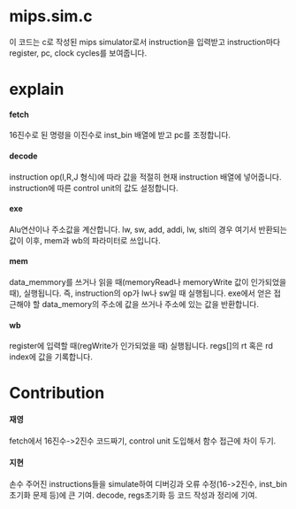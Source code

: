 
# mips.sim.c
   이 코드는 c로 작성된 mips simulator로서 instruction을 입력받고 instruction마다 register, pc, clock cycles를 보여줍니다.
   
   
   # explain
   #### fetch
   16진수로 된 명령을 이진수로 inst_bin 배열에 받고 pc를 조정합니다.
   
   #### decode
   instruction op(I,R,J 형식)에 따라 값을 적절히 현재 instruction 배열에 넣어줍니다. instruction에 따른 control unit의 값도 설정합니다.
   
   #### exe
   Alu연산이나 주소값을 계산합니다. lw, sw, add, addi, lw, slti의 경우 여기서 반환되는 값이 이후, mem과 wb의 파라미터로 쓰입니다.
   
   #### mem
   data_memmory를 쓰거나 읽을 때(memoryRead나 memoryWrite 값이 인가되었을 때), 실행됩니다. 즉, instruction의 op가 lw나 sw일 때 실행됩니다.
   exe에서 얻은 접근해야 할 data_memory의 주소에 값을 쓰거나 주소에 있는 값을 반환합니다.
   
   #### wb
   register에 입력할 때(regWrite가 인가되었을 때) 실행됩니다. regs[]의 rt 혹은 rd index에 값을 기록합니다.
   
   
   # Contribution
   #### 재영
   fetch에서 16진수->2진수 코드짜기, control unit 도입해서 함수 접근에 차이 두기.
   
   #### 지현
   손수 주어진 instructions들을 simulate하여 디버깅과 오류 수정(16->2진수, inst_bin 초기화 문제 등)에 큰 기여.
   decode, regs초기화 등 코드 작성과 정리에 기여.

